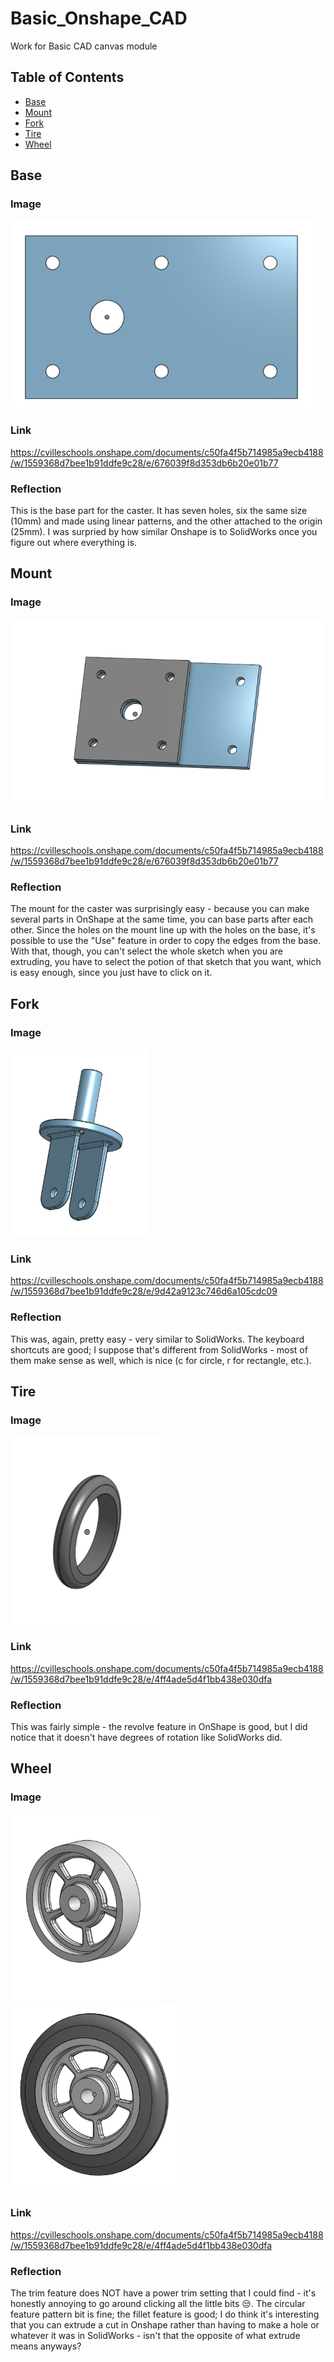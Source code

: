 # Basic_Onshape_CAD
Work for Basic CAD canvas module

## Table of Contents
* [Base](#Base)
* [Mount](#Mount)
* [Fork](#Fork)
* [Tire](#Tire)
* [Wheel](#Wheel)


## Base

### Image
<img src="images/base.png" alt="base for caster" height="300">

### Link
https://cvilleschools.onshape.com/documents/c50fa4f5b714985a9ecb4188/w/1559368d7bee1b91ddfe9c28/e/676039f8d353db6b20e01b77

### Reflection
This is the base part for the caster. It has seven holes, six the same size (10mm) and made using linear patterns, and the other attached to the origin (25mm). I was surpried by how similar Onshape is to SolidWorks once you figure out where everything is.


## Mount

### Image
<img src="images/mount.png" alt="mount plate for caster" height="300">

### Link 
https://cvilleschools.onshape.com/documents/c50fa4f5b714985a9ecb4188/w/1559368d7bee1b91ddfe9c28/e/676039f8d353db6b20e01b77

### Reflection
The mount for the caster was surprisingly easy - because you can make several parts in OnShape at the same time, you can base parts after each other. Since the holes on the mount line up with the holes on the base, it's possible to use the "Use" feature in order to copy the edges from the base. With that, though, you can't select the whole sketch when you are extruding, you have to select the potion of that sketch that you want, which is easy enough, since you just have to click on it.


## Fork

### Image
<img src="images/fork.png" alt="fork for wheel of caster" height="300">

### Link
https://cvilleschools.onshape.com/documents/c50fa4f5b714985a9ecb4188/w/1559368d7bee1b91ddfe9c28/e/9d42a9123c746d6a105cdc09

### Reflection
This was, again, pretty easy - very similar to SolidWorks. The keyboard shortcuts are good; I suppose that's different from SolidWorks - most of them make sense as well, which is nice (c for circle, r for rectangle, etc.).


## Tire

### Image
<img src="images/tire.png" alt="tire for wheel of caster" height="300">

### Link
https://cvilleschools.onshape.com/documents/c50fa4f5b714985a9ecb4188/w/1559368d7bee1b91ddfe9c28/e/4ff4ade5d4f1bb438e030dfa

### Reflection
This was fairly simple - the revolve feature in OnShape is good, but I did notice that it doesn't have degrees of rotation like SolidWorks did. 


## Wheel

### Image
<img src="images/wheel.png" alt="wheel of caster" height="300"> <img src="images/wheel_and_tire.png" alt="wheel with tire for caster" height="300">

### Link
https://cvilleschools.onshape.com/documents/c50fa4f5b714985a9ecb4188/w/1559368d7bee1b91ddfe9c28/e/4ff4ade5d4f1bb438e030dfa

### Reflection
The trim feature does NOT have a power trim setting that I could find - it's honestly annoying to go around clicking all the little bits :unamused:. The circular feature pattern bit is fine; the fillet feature is good; I do think it's interesting that you can extrude a cut in Onshape rather than having to make a hole or whatever it was in SolidWorks - isn't that the opposite of what extrude means anyways?
